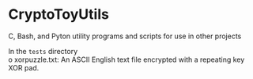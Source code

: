 # CryptoToyUtils
C, Bash, and Pyton utility programs and scripts for use in other projects

In the `tests` directory  
o xorpuzzle.txt: An ASCII English text file encrypted with a repeating key XOR pad. 
